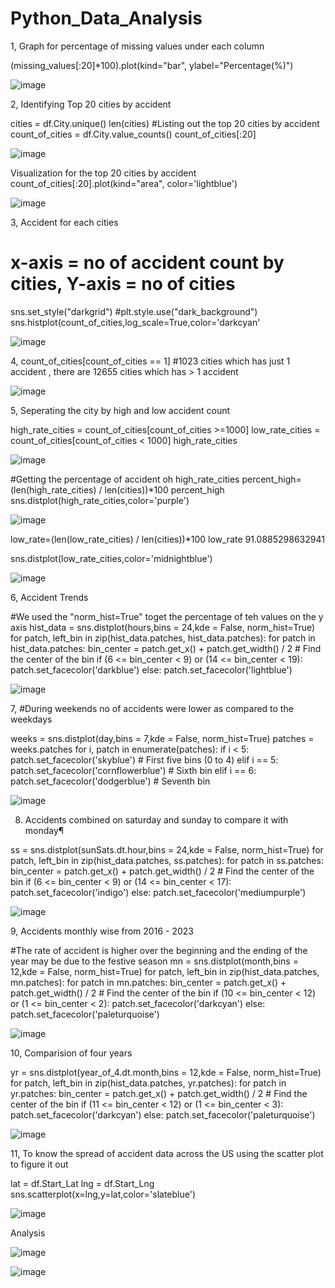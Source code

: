 # Python_Data_Analysis

1, Graph for percentage of missing values under each column

(missing_values[:20]*100).plot(kind="bar", ylabel="Percentage(%)")

![image](https://github.com/user-attachments/assets/ab9fe6be-6291-48fa-912d-8f48028d9523)

2, Identifying Top 20 cities by accident

cities = df.City.unique()
len(cities)
#Listing out the top 20 cities by accident
count_of_cities = df.City.value_counts()
count_of_cities[:20]

![image](https://github.com/user-attachments/assets/3bca3d6c-2caa-4b06-b642-da603333c8d5)

Visualization for the top 20 cities by accident
count_of_cities[:20].plot(kind="area", color='lightblue')

![image](https://github.com/user-attachments/assets/5eb0b585-fac4-41f9-9e1b-14d4bef727ad)


3, Accident for each cities

# x-axis = no of accident count by cities, Y-axis = no of cities
sns.set_style("darkgrid")
#plt.style.use("dark_background")
sns.histplot(count_of_cities,log_scale=True,color='darkcyan'

![image](https://github.com/user-attachments/assets/fde07ccd-827b-4739-8682-6962e31643b0)

4, count_of_cities[count_of_cities == 1]  #1023 cities which has just 1 accident , there are 12655 cities which has > 1 accident

![image](https://github.com/user-attachments/assets/3660d736-0613-4298-91fa-95d78dd0d14d)

5, Seperating the city by high and low accident count

high_rate_cities = count_of_cities[count_of_cities >=1000]
low_rate_cities = count_of_cities[count_of_cities < 1000]
high_rate_cities

![image](https://github.com/user-attachments/assets/c98d1915-1893-490f-ab2a-bd6b0ac364ce)

#Getting the percentage of accident oh high_rate_cities
percent_high=(len(high_rate_cities) / len(cities))*100
percent_high
sns.distplot(high_rate_cities,color='purple')

![image](https://github.com/user-attachments/assets/57e3c0d3-6d8a-4a6b-a4e5-4395ca1136ed)

low_rate=(len(low_rate_cities) / len(cities))*100
low_rate
91.0885298632941

sns.distplot(low_rate_cities,color='midnightblue')

![image](https://github.com/user-attachments/assets/f6d4b391-4975-4d17-b81a-2f5ee133f5ac)

6, Accident Trends

#We used the "norm_hist=True" toget the percentage of teh values on the y axis
hist_data = sns.distplot(hours,bins = 24,kde = False, norm_hist=True)
for patch, left_bin in zip(hist_data.patches, hist_data.patches):
    for patch in hist_data.patches:
        bin_center = patch.get_x() + patch.get_width() / 2  # Find the center of the bin
        if (6 <= bin_center < 9) or (14 <= bin_center < 19):
            patch.set_facecolor('darkblue')
        else:
            patch.set_facecolor('lightblue')

![image](https://github.com/user-attachments/assets/35a94282-6103-4f7b-84dd-1f3052db541f)

7, #During weekends no of accidents were lower as compared to the weekdays 

weeks = sns.distplot(day,bins = 7,kde = False, norm_hist=True)
patches = weeks.patches
for i, patch in enumerate(patches):
    if i < 5:
        patch.set_facecolor('skyblue')   # First five bins (0 to 4)
    elif i == 5:
        patch.set_facecolor('cornflowerblue')  # Sixth bin
    elif i == 6:
        patch.set_facecolor('dodgerblue')    # Seventh bin

![image](https://github.com/user-attachments/assets/e8de1d39-5718-4d1f-97e5-b8d1607eef1c)

8. Accidents combined on saturday and sunday to compare it with monday¶

ss = sns.distplot(sunSats.dt.hour,bins = 24,kde = False, norm_hist=True)
for patch, left_bin in zip(hist_data.patches, ss.patches):
    for patch in ss.patches:
        bin_center = patch.get_x() + patch.get_width() / 2  # Find the center of the bin
        if (6 <= bin_center < 9) or (14 <= bin_center < 17):
            patch.set_facecolor('indigo')
        else:
            patch.set_facecolor('mediumpurple')

![image](https://github.com/user-attachments/assets/9562e7c1-2d09-4b65-9dd5-2c91b6edbc3f)

9, Accidents monthly wise from 2016 - 2023

#The rate of accident is higher over the beginning and the ending of the year may be due to the festive season
mn = sns.distplot(month,bins = 12,kde = False, norm_hist=True)
for patch, left_bin in zip(hist_data.patches, mn.patches):
    for patch in mn.patches:
        bin_center = patch.get_x() + patch.get_width() / 2  # Find the center of the bin
        if (10 <= bin_center < 12) or (1 <= bin_center < 2):
            patch.set_facecolor('darkcyan')
        else:
            patch.set_facecolor('paleturquoise')

![image](https://github.com/user-attachments/assets/91734045-eb61-4119-8909-969f3bd1d89a)

10, Comparision of four years

yr = sns.distplot(year_of_4.dt.month,bins = 12,kde = False, norm_hist=True)
for patch, left_bin in zip(hist_data.patches, yr.patches):
    for patch in yr.patches:
        bin_center = patch.get_x() + patch.get_width() / 2  # Find the center of the bin
        if (11 <= bin_center < 12) or (1 <= bin_center < 3):
            patch.set_facecolor('darkcyan')
        else:
            patch.set_facecolor('paleturquoise')

![image](https://github.com/user-attachments/assets/7e261528-8c72-4cfc-9c9d-fdfa6bbe7953)

11, To know the spread of accident data across the US using the scatter plot to figure it out

lat = df.Start_Lat
lng = df.Start_Lng
sns.scatterplot(x=lng,y=lat,color='slateblue')

![image](https://github.com/user-attachments/assets/cbb4d623-ef43-4c0d-868d-a353480087dc)

Analysis

![image](https://github.com/user-attachments/assets/df4a1764-52df-4d15-8e33-81805c7b9485)

![image](https://github.com/user-attachments/assets/c174e336-dd60-4374-94e1-b9a02ab7d0e7)









